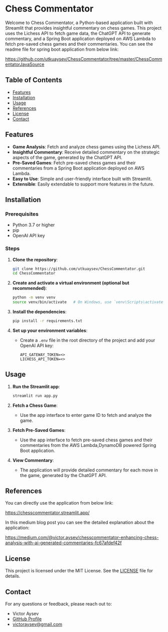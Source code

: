 # Chess Commentator

Welcome to Chess Commentator, a Python-based application built with Streamlit that provides insightful commentary on chess games. This project uses the Lichess API to fetch game data, the ChatGPT API to generate commentary, and a Spring Boot application deployed on AWS Lambda to fetch pre-saved chess games and their commentaries. You can see the readme file for spring boot application from below link:

https://github.com/utkuaysev/ChessCommentator/tree/master/ChessCommentatorJavaSource


## Table of Contents

- [Features](#features)
- [Installation](#installation)
- [Usage](#usage)
- [References](#references)
- [License](#license)
- [Contact](#contact)

## Features

- **Game Analysis**: Fetch and analyze chess games using the Lichess API.
- **Insightful Commentary**: Receive detailed commentary on the strategic aspects of the game, generated by the ChatGPT API.
- **Pre-Saved Games**: Fetch pre-saved chess games and their commentaries from a Spring Boot application deployed on AWS Lambda.
- **Easy to Use**: Simple and user-friendly interface built with Streamlit.
- **Extensible**: Easily extendable to support more features in the future.

## Installation

### Prerequisites

- Python 3.7 or higher
- pip
- OpenAI API key

### Steps

1. **Clone the repository**:
    ```bash
    git clone https://github.com/utkuaysev/ChessCommentator.git
    cd ChessCommentator
    ```

2. **Create and activate a virtual environment (optional but recommended)**:
    ```bash
    python -m venv venv
    source venv/bin/activate   # On Windows, use `venv\Scripts\activate`
    ```

3. **Install the dependencies**:
    ```bash
    pip install -r requirements.txt
    ```

4. **Set up your environment variables**:
    - Create a `.env` file in the root directory of the project and add your OpenAI API key:
      ```plaintext
      API_GATEWAY_TOKEN=<>
      LICHESS_API_TOKEN=<>
      ```

## Usage

1. **Run the Streamlit app**:
    ```bash
    streamlit run app.py
    ```

2. **Fetch a Chess Game**:
    - Use the app interface to enter game ID to fetch and analyze the game.

3. **Fetch Pre-Saved Games**:
    - Use the app interface to fetch pre-saved chess games and their commentaries from the AWS Lambda,DynamoDB powered Spring Boot application.

4. **View Commentary**:
    - The application will provide detailed commentary for each move in the game, generated by the ChatGPT API.
  
## References

You can directly use the application from below link:

https://chesscommentator.streamlit.app/

In this medium blog post you can see the detailed explanation about the application:

https://medium.com/@victor.aysev/chesscommentator-enhancing-chess-analysis-with-ai-generated-commentaries-fc67afdef42f


## License

This project is licensed under the MIT License. See the [LICENSE](LICENSE) file for details.

## Contact

For any questions or feedback, please reach out to:

- Victor Aysev
- [GitHub Profile](https://github.com/victorysev)
- victoraysev@gmail.com
